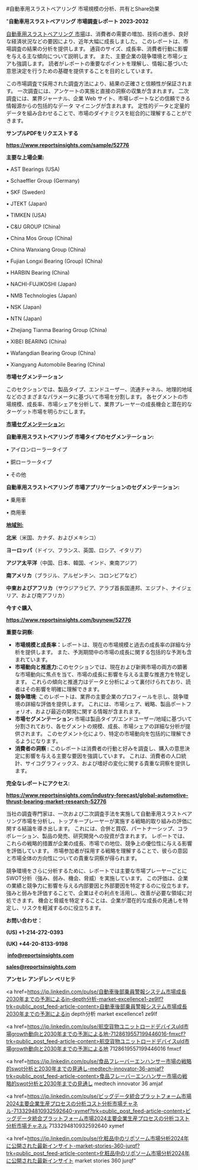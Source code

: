 #自動車用スラストベアリング 市場規模の分析、共有とShare効果

"<strong>自動車用スラストベアリング 市場調査レポート 2023-2032</strong>

<a href=https://www.reportsinsights.com/sample/52776>自動車用スラストベアリング 市場</a>は、消費者の需要の増加、技術の進歩、良好な経済状況などの要因により、近年大幅に成長しました。 このレポートは、市場調査の結果の分析を提供します。 通貨のサイズ、成長率、消費者行動に影響を与える主な傾向について説明します。 また、主要企業の競争環境と市場シェアも強調します。 読者がレポートの重要なポイントを理解し、情報に基づいた意思決定を行うための基礎を提供することを目的としています。

この市場調査で採用された調査方法により、結果の正確さと信頼性が保証されます。 一次調査には、アンケートの実施と直接の洞察の収集が含まれます。 二次調査には、業界ジャーナル、企業 Web サイト、市場レポートなどの信頼できる情報源からの包括的なデータ マイニングが含まれます。 定性的データと定量的データを組み合わせることで、市場のダイナミクスを総合的に理解することができます。

<strong><b>サンプルPDFをリクエストする</b></strong>

<a href=https://www.reportsinsights.com/sample/52776><strong><u>https://www.reportsinsights.com/sample/52776</u></strong></a>

<strong>主要な上場企業:</strong>

• AST Bearings (USA)

• Schaeffler Group (Germany)

• SKF (Sweden)

• JTEKT (Japan)

• TIMKEN (USA)

• C&U GROUP (China)

• China Mos Group (China)

• China Wanxiang Group (China)

• Fujian Longxi Bearing (Group) (China)

• HARBIN Bearing (China)

• NACHI-FUJIKOSHI (Japan)

• NMB Technologies (Japan)

• NSK (Japan)

• NTN (Japan)

• Zhejiang Tianma Bearing Group (China)

• XIBEI BEARING (China)

• Wafangdian Bearing Group (China)

• Xiangyang Automobile Bearing (China)

<strong>市場セグメンテーション</strong>

このセクションでは、製品タイプ、エンドユーザー、流通チャネル、地理的地域などのさまざまなパラメータに基づいて市場を分割します。 各セグメントの市場規模、成長率、市場シェアを分析して、業界プレーヤーの成長機会と潜在的なターゲット市場を明らかにします。

<strong><u>市場セグメンテーション</u></strong><strong><u>:</u></strong>

<strong>自動車用スラストベアリング 市場タイプのセグメンテーション:</strong>

• アイロンローラータイプ

• 銅ローラータイプ

• その他

<strong>自動車用スラストベアリング 市場アプリケーションのセグメンテーション:</strong>

• 乗用車

• 商用車

<strong><u>地域別</u></strong><strong><u>:</u></strong>

<strong>北米</strong>（米国、カナダ、およびメキシコ）

<strong>ヨーロッパ</strong>（ドイツ、フランス、英国、ロシア、イタリア）

<strong>アジア太平洋</strong>（中国、日本、韓国、インド、東南アジア）

<strong>南アメリカ</strong>（ブラジル、アルゼンチン、コロンビアなど）

<strong>中東およびアフリカ</strong>（サウジアラビア、アラブ首長国連邦、エジプト、ナイジェリア、および南アフリカ）

<strong>今すぐ購入</strong>

<a href=https://www.reportsinsights.com/buynow/52776><strong><u>https://www.reportsinsights.com/buynow/52776</u></strong></a>

<strong>重要な洞察:</strong>
<ul>
  <li><strong>市場規模と成長率：</strong>レポートは、現在の市場規模と過去の成長率の詳細な分析を提供します。 また、予測期間中の市場の成長に関する包括的な予測も含まれています。</li>
  <li><strong>市場動向と推進力:</strong>このセクションでは、現在および新興市場の両方の顕著な市場動向に焦点を当て、市場の成長に影響を与える主要な推進力を特定します。 これらの傾向と推進力はデータと分析によって裏付けられており、読者はその影響を明確に理解できます。</li>
  <li><strong>競争環境</strong>: このレポートは、業界の主要企業のプロフィールを示し、競争環境の詳細な評価を提供します。 これには、市場シェア、戦略、製品ポートフォリオ、および最近の開発に関する情報が含まれます。</li>
  <li><strong>市場セグメンテーション: </strong>市場は製品タイプ/エンドユーザー/地域に基づいて分割されており、各セグメントの規模、成長、市場シェアの詳細な分析が提供されます。 このセグメント化により、特定の市場動向を包括的に理解できるようになります。</li>
  <li><strong>消費者の洞察 : </strong>このレポートは消費者の行動と好みを調査し、購入の意思決定に影響を与える主要な要因を強調しています。 これは、消費者の人口統計、サイコグラフィックス、および嗜好の変化に関する貴重な洞察を提供します。</li>
</ul>
<strong>完全なレポートにアクセス:</strong>

<a href=https://www.reportsinsights.com/industry-forecast/global-automotive-thrust-bearing-market-research-52776><strong><u><b>https://www.reportsinsights.com/industry-forecast/global-automotive-thrust-bearing-market-research-52776</b></u></strong></a>

当社の調査専門家は、一次および二次調査手法を実施して自動車用スラストベアリング市場を分析し、トップキープレーヤーが実施する戦略的取り組みの評価に関する結論を導き出します。 これには、合併と買収、パートナーシップ、コラボレーション、製品の発売、研究開発への投資が含まれます。 レポートでは、これらの戦略的措置が企業の成長、市場での地位、競争上の優位性に与える影響を評価しています。 市場参加者が採用する戦略を理解することで、彼らの意図と市場全体の方向性についての貴重な洞察が得られます。

競争環境をさらに分析するために、レポートでは主要な市場プレーヤーごとにSWOT分析（強み、弱み、機会、脅威）を実施しています。 この評価は、企業の業績と競争力に影響を与える内部要因と外部要因を特定するのに役立ちます。 強みと弱みを評価することで、企業はその利点を活用し、改善が必要な領域に対処できます。 機会と脅威を特定することは、企業が潜在的な成長の見通しを特定し、リスクを軽減するのに役立ちます。

<strong>お問い合わせ：</strong>

<strong>(US) +1-214-272-0393</strong>

<strong>(UK) +44-20-8133-9198</strong>

<strong> </strong><a href=info@reportsinsights.com><strong><u>info@reportsinsights.com</u></strong></a>

<a href=sales@reportsinsights.com><strong><u>sales@reportsinsights.com</u></strong></a>

<strong>アンセレ アンデレン ベリヒテ</strong>

<a href=https://jp.linkedin.com/pulse/自動車後部乗員警報システム市場成長2030年までの予測によるin-depth分析-market-excellence1-ze9lf?trk=public_post_feed-article-content>自動車後部乗員警報システム市場成長2030年までの予測によるin depth分析 market excellence1 ze9lf</a>

<a href=https://jp.linkedin.com/pulse/航空貨物ユニットロードデバイスuld市場growth動向と2030年までの予測による地-7128619557199446016-fmxcf?trk=public_post_feed-article-content>航空貨物ユニットロードデバイスuld市場growth動向と2030年までの予測による地 7128619557199446016 fmxcf</a>

<a href=https://jp.linkedin.com/pulse/食品フレーバーエンハンサー市場の戦略的swot分析と2030年までの見通し-medtech-innovator-36-amjaf?trk=public_post_feed-article-content>食品フレーバーエンハンサー市場の戦略的swot分析と2030年までの見通し medtech innovator 36 amjaf</a>

<a href=https://jp.linkedin.com/pulse/ビッグデータ統合プラットフォーム市場2024主要企業生産プロセスの分析コスト分析市場チャネル-7133294810932592640-xymef?trk=public_post_feed-article-content>ビッグデータ統合プラットフォーム市場2024主要企業生産プロセスの分析コスト分析市場チャネル 7133294810932592640 xymef</a>

<a href=https://jp.linkedin.com/pulse/化粧品中のリポソーム市場分析2024年に公開された最新インサイト-market-stories-360-jurqf?trk=public_post_feed-article-content>化粧品中のリポソーム市場分析2024年に公開された最新インサイト market stories 360 jurqf</a>"

